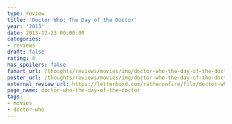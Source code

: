 ```yaml
---
type: review
title: 'Doctor Who: The Day of the Doctor'
year: '2013'
date: 2013-12-23 00:00:00
categories:
- reviews
draft: false
rating: 4
has_spoilers: false
fanart_url: /thoughts/reviews/movies/img/doctor-who-the-day-of-the-doctor_fanart.png
poster_url: /thoughts/reviews/movies/img/doctor-who-the-day-of-the-doctor_poster.png
external_review_url: https://letterboxd.com/ratheronfire/film/doctor-who-the-day-of-the-doctor/
page_name: doctor-who-the-day-of-the-doctor
tags:
- movies
- doctor-who
---
```


